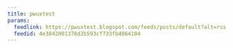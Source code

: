 ```yaml
---
title: pwuxtest
params:
  feedlink: https://pwuxtest.blogspot.com/feeds/posts/default?alt=rss
  feedid: 4e3842001378d2b593cf733fb4864104
---
```

